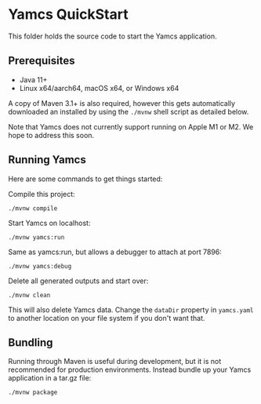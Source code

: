 # Yamcs QuickStart

This folder holds the source code to start the Yamcs application.


## Prerequisites

* Java 11+
* Linux x64/aarch64, macOS x64, or Windows x64

A copy of Maven 3.1+ is also required, however this gets automatically downloaded an installed by using the `./mvnw` shell script as detailed below.

Note that Yamcs does not currently support running on Apple M1 or M2. We hope to address this soon.


## Running Yamcs

Here are some commands to get things started:

Compile this project:

    ./mvnw compile

Start Yamcs on localhost:

    ./mvnw yamcs:run

Same as yamcs:run, but allows a debugger to attach at port 7896:

    ./mvnw yamcs:debug
    
Delete all generated outputs and start over:

    ./mvnw clean

This will also delete Yamcs data. Change the `dataDir` property in `yamcs.yaml` to another location on your file system if you don't want that.


## Bundling

Running through Maven is useful during development, but it is not recommended for production environments. Instead bundle up your Yamcs application in a tar.gz file:

    ./mvnw package

